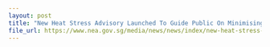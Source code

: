 ```yaml
---
layout: post
title: "New Heat Stress Advisory Launched To Guide Public On Minimising Risk Of Heat-Related Illnesses"
file_url: https://www.nea.gov.sg/media/news/news/index/new-heat-stress-advisory-launched-to-guide-public-on-minimising-risk-of-heat-related-illnesses
---
```

